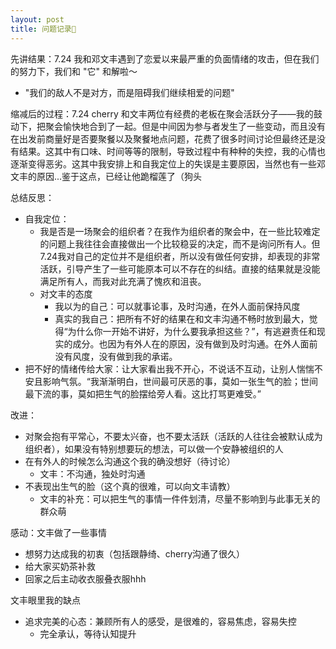 ```yaml
---
layout: post
title: 问题记录📓
---
```


先讲结果：7.24 我和邓文丰遇到了恋爱以来最严重的负面情绪的攻击，但在我们的努力下，我们和 "它" 和解啦～

- "我们的敌人不是对方，而是阻碍我们继续相爱的问题"

缩减后的过程：7.24 cherry 和文丰两位有经费的老板在聚会活跃分子——我的鼓动下，把聚会愉快地合到了一起。但是中间因为参与者发生了一些变动，而且没有在出发前商量好是否要聚餐以及聚餐地点问题，花费了很多时间讨论但最终还是没有结果。这其中有口味、时间等等的限制，导致过程中有种种的失控，我的心情也逐渐变得恶劣。这其中我安排上和自我定位上的失误是主要原因，当然也有一些邓文丰的原因...鉴于这点，已经让他跪榴莲了（狗头

总结反思：

- 自我定位：
  - 我是否是一场聚会的组织者？在我作为组织者的聚会中，在一些比较难定的问题上我往往会直接做出一个比较稳妥的决定，而不是询问所有人。但7.24我对自己的定位并不是组织者，所以没有做任何安排，却表现的非常活跃，引导产生了一些可能原本可以不存在的纠结。直接的结果就是没能满足所有人，而我对此充满了愧疚和沮丧。
  - 对文丰的态度
    - 我以为的自己：可以就事论事，及时沟通，在外人面前保持风度
    - 真实的我自己：把所有不好的结果在和文丰沟通不畅时放到最大，觉得“为什么你一开始不讲好，为什么要我承担这些？”，有逃避责任和现实的成分。也因为有外人在的原因，没有做到及时沟通。在外人面前没有风度，没有做到我的承诺。
- 把不好的情绪传给大家：让大家看出我不开心，不说话不互动，让别人惴惴不安且影响气氛。“我渐渐明白，世间最可厌恶的事，莫如一张生气的脸；世间最下流的事，莫如把生气的脸摆给旁人看。这比打骂更难受。”

改进：

- 对聚会抱有平常心，不要太兴奋，也不要太活跃（活跃的人往往会被默认成为组织者），如果没有特别想要玩的想法，可以做一个安静被组织的人
- 在有外人的时候怎么沟通这个我的确没想好（待讨论）
  - 文丰：不沟通，独处时沟通
- 不表现出生气的脸（这个真的很难，可以向文丰请教）
  - 文丰的补充：可以把生气的事情一件件划清，尽量不影响到与此事无关的群众萌

感动：文丰做了一些事情

- 想努力达成我的初衷（包括跟静绮、cherry沟通了很久）
- 给大家买奶茶补救
- 回家之后主动收衣服叠衣服hhh

文丰眼里我的缺点

- 追求完美的心态：兼顾所有人的感受，是很难的，容易焦虑，容易失控
  - 完全承认，等待认知提升
